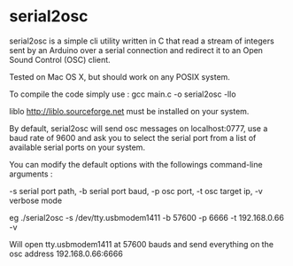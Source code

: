 # serial2osc

serial2osc is a simple cli utility written in C that read a stream of integers sent by an Arduino over a serial connection and redirect it to an Open Sound Control (OSC) client.


Tested on Mac OS X, but should work on any POSIX system.

To compile the code simply use : gcc main.c -o serial2osc -llo

liblo <http://liblo.sourceforge.net> must be installed on your system.

By default, serial2osc will send osc messages on localhost:0777, use a baud rate of 9600 and ask you to select the serial port from a list of available serial ports on your system.

You can modify the default options with the followings command-line arguments :

-s serial port path, -b serial port baud, -p osc port, -t osc target ip, -v verbose mode

eg ./serial2osc -s /dev/tty.usbmodem1411 -b 57600 -p 6666 -t 192.168.0.66 -v

Will open tty.usbmodem1411 at 57600 bauds and send everything on the osc address 192.168.0.66:6666


